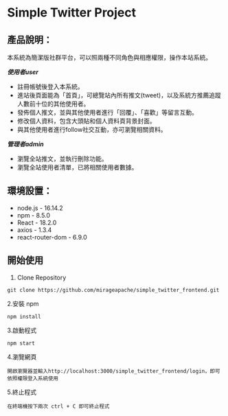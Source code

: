 # Simple Twitter Project

## 產品說明：
本系統為簡潔版社群平台，可以照兩種不同角色與相應權限，操作本站系統。

***使用者user***

- 註冊帳號後登入本系統。
- 進站後頁面能為「首頁」，可總覽站內所有推文(tweet)，以及系統方推薦追蹤人數前十位的其他使用者。
- 發佈個人推文，並與其他使用者進行「回覆」、「喜歡」等留言互動。
- 修改個人資料，包含大頭貼和個人資料頁背景封面。
- 與其他使用者進行follow社交互動，亦可瀏覽相關資料。

***管理者admin***

- 瀏覽全站推文，並執行刪除功能。
- 瀏覽全站使用者清單，已將相關使用者數據。

## 環境設置：

- node.js - 16.14.2
- npm - 8.5.0
- React - 18.2.0
- axios - 1.3.4
- react-router-dom - 6.9.0

## 開始使用

1. Clone Repository

```
git clone https://github.com/mirageapache/simple_twitter_frontend.git
```

2.安裝 npm

```
npm install
```

3.啟動程式

```
npm start
```

4.瀏覽網頁

```
開啟瀏覽器並輸入http://localhost:3000/simple_twitter_frontend/login，即可依照權限登入系統使用
```

5.終止程式

```
在終端機按下兩次 ctrl + C 即可終止程式
```
